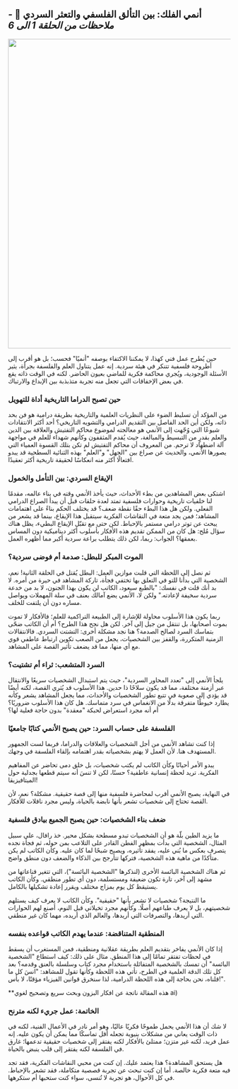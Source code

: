 ## **أنمي الفلك: بين التألق الفلسفي والتعثر السردي 🌠** *- ملاحظات من الحلقة 1 الى 6*

<div align="center">
  <img src="https://nami.news/wordpress/wp-content/uploads/2024/07/Chi-Chikyuu-no-Undou-ni-Tsuite-Anime-Main-Visual-1-scaled-e1721994765971.jpeg" width="700">
</div>
 
حين يُطرح عمل فني كهذا، لا يمكننا الاكتفاء بوصفه "أنميًا" فحسب؛ بل هو أقرب إلى أطروحة فلسفية تتنكر في هيئة سردية. إنه عمل يتناول العلم والفلسفة بجرأة، يثير الأسئلة الوجودية، ويُجري محاكمة فكرية للماضي بعيون الحاضر. لكنه في الوقت ذاته يقع في بعض الإخفاقات التي تجعل منه تجربة متذبذبة بين الإبداع والارتباك.

### **حين تصبح الدراما التاريخية أداة للتهويل**

من المؤكد أن تسليط الضوء على النظريات العلمية والتاريخية بطريقة درامية هو فن بحد ذاته، ولكن أين الحد الفاصل بين التقديم الدرامي والتشويه التاريخي؟ أحد أكثر الانتقادات شيوعًا التي وُجّهت إلى الأنمي هو معالجته لموضوع محاكم التفتيش والعلاقة بين الدين والعلم بقدرٍ من التبسيط والمبالغة، حيث يُقدم المثقفون وكأنهم شهداء للعلم في مواجهة آلة اضطهاد لا ترحم. من المعروف أن محاكم التفتيش لم تكن بتلك القسوة العمياء التي يصورها الأنمي، والحديث عن صراع بين "الجهل" و"العلم" بهذه الثنائية السطحية قد يبدو افتعالًا أكثر منه انعكاسًا لحقيقة تاريخية أكثر تعقيدًا.

### **الإيقاع السردي: بين التأمل والخمول**

اشتكى بعض المشاهدين من بطء الأحداث، حيث يأخذ الأنمي وقته في بناء عالمه، مقدمًا لنا خلفيات تاريخية وحوارات فلسفية تمتد لعدة حلقات قبل أن يبدأ الصراع الدرامي الفعلي. ولكن هل هذا البطء حقًا نقطة ضعف؟ قد يختلف الحكم بناءً على اهتمامات المشاهد؛ فمن يجد متعة في النقاشات الفكرية سيتقبل هذا الإيقاع، بينما قد يشعر من يبحث عن توتر درامي مستمر بالإحباط. لكن حتى مع تقبّل الإيقاع البطيء، يظل هناك سؤال مُلح: هل كان من الممكن تقديم هذه الأفكار بأسلوب أكثر ديناميكية دون المساس بعمقها؟ الجواب: ربما، لكن ذلك يتطلب براعة سردية أكبر مما أظهره العمل.

### **الموت المبكر للبطل: صدمة أم فوضى سردية؟**

ثم نصل إلى اللحظة التي قلبت موازين العمل: البطل يُقتل في الحلقة الثانية! نعم، الشخصية التي بدأنا للتو في التعلق بها تختفي فجأة، تاركة المشاهد في حيرة من أمره. لا بد أنك قلت في نفسك: "بالطبع سيعود، الكاتب لن يكون بهذا الجنون، لا بد من خدعة سردية سخيفة لإعادته." ولكن لا، الأنمي يضع آمالك بعنف في سلة المهملات ويواصل مساره دون أن يلتفت للخلف.

ربما يكون هذا الأسلوب محاولة للإشارة إلى الطبيعة التراكمية للعلم؛ فالأفكار لا تموت بموت أصحابها، بل تنتقل من جيل إلى آخر. لكن هل نجح هذا الطرح؟ أم أن الكاتب ضحّى بتماسك السرد لصالح الصدمة؟ هنا نجد مشكلة أخرى: التشتت السردي. فالانتقالات الزمنية المتكررة، والقفز بين الشخصيات، يجعل من الصعب تكوين ارتباط عاطفي قوي مع أي منها، مما قد يضعف تأثير القصة على المشاهد.

### **السرد المتشعب: ثراء أم تشتيت؟**

يلجأ الأنمي إلى "تعدد المحاور السردية"، حيث يتم استبدال الشخصيات سريعًا والانتقال عبر أزمنة مختلفة، مما قد يكون سلاحًا ذا حدين. هذا الأسلوب قد يُثري القصة، لكنه أيضًا قد يؤدي إلى صعوبة في تتبع تطور الشخصيات والأحداث، مما يجعل المشاهد يشعر وكأنه يطارد خيوطًا متفرقة بدلًا من الانغماس في سرد متماسك. هل كان هذا الأسلوب ضروريًا؟ أم أنه مجرد استعراض لحبكة "معقدة" بدون حاجة فعلية لها؟

### **الفلسفة على حساب السرد: حين يصبح الأنمي كتابًا جامعيًا**

إذا كنت تشاهد الأنمي من أجل الشخصيات والعلاقات والدراما، فربما لست الجمهور المستهدف هنا. لأن العمل لا يهتم بشخصياته بقدر اهتمامه بإلقاء الفلسفة في وجهك.

يبدو الأمر أحيانًا وكأن الكاتب لم يكتب شخصيات، بل خلق دمى تحاضر عن المفاهيم الفكرية. تريد لحظة إنسانية عاطفية؟ حسنًا، لكن لا تنسَ أنه سيتم قطعها بجدلية حول الميتافيزيقا!

في النهاية، يصبح الأنمي أقرب لمحاضرة فلسفية منها إلى قصة حقيقية. مشكلة؟ نعم، لأن القصة تحتاج إلى شخصيات تشعر بأنها نابضة بالحياة، وليس مجرد ناقلات للأفكار.


### **ضعف بناء الشخصيات: حين يصبح الجميع بيادق فلسفية**

ما يزيد الطين بلّة هو أن الشخصيات تبدو مسطحة بشكل محير. خذ رافال، على سبيل المثال، الشخصية التي بدأت بمظهر الفطن القادر على التلاعب بمن حوله، ثم فجأة نجده يتصرف بعكس ما بُني عليه، يفقد تأثيره، ويصبح شبحًا لما كان عليه. وكأن الكاتب لم يكن متأكدًا من ماهية هذه الشخصية، فتركها تتأرجح بين الذكاء والضعف دون منطق واضح.

ثم هناك الشخصية البائسة الأخرى (لنذكرها "الشخصية البائسة")، التي تتغير قناعاتها من مشهد إلى آخر، تارة تكون ضعيفة ومستسلمة، دون أي تطور منطقي. وكأن الكاتب يستيقظ كل يوم بمزاج مختلف ويقرر إعادة تشكيلها بالكامل.

ما النتيجة؟ شخصيات لا تشعر بأنها "حقيقية". وكأن الكاتب لا يعرف كيف يستلهم شخصيتهم، بل لا يعرف طباعهم أصلًا. وكأنهم مجرد تخيلاتي قبل النوم، أصنع لهم الحوارات التي أريدها، والتصرفات التي أريدها، والعالم الذي أريده، مهما كان غير منطقي.


### **المنطقية المتناقضة: عندما يهدم الكاتب قواعده بنفسه**

إذا كان الأنمي يفاخر بتقديم العلم بطريقة عقلانية ومنطقية، فمن المستغرب أن يسقط في لحظات تفتقر تمامًا إلى هذا المنطق. مثال على ذلك: كيف استطاع "الشخصية البائسة" أن تمسك بالشخصية المتفائلة باستخدام مجرد كتاب وسلسلة بالعنق وقدمه؟ بعد كل تلك الدقة العلمية في الطرح، تأتي هذه اللحظة وكأنها تقول للمشاهد: "انسَ كل ما قلناه، نحن بحاجة إلى هذه اللحظة الدرامية، لذا سنخرق قوانين الفيزياء مؤقتًا، لا بأس!".


**هذه المقالة ناتجة عن افكار البزون وبحث سريع وتصحيح لغوي ai)

### **الخاتمة: عمل جريء لكنه مترنح**

لا شك أن هذا الأنمي يحمل طموحًا فكريًا عاليًا، وهو أمر نادر في الأعمال الفنية، لكنه في ذات الوقت يعاني من مشكلات بنيوية تجعله أقل تماسكًا مما يمكن أن يكون عليه. إنه عمل فريد، لكنه غير متزن؛ ممتلئ بالأفكار لكنه يفتقر إلى شخصيات حقيقية تدعمها؛ غارق في الفلسفة لكنه يفتقر إلى قلب ينبض بالحياة.

هل يستحق المشاهدة؟ هذا يعتمد عليك. إن كنت من محبي النقاشات الفكرية، فقد تجد فيه متعة فكرية خالصة. أما إن كنت تبحث عن تجربة قصصية متكاملة، فقد تشعر بالإحباط. في كل الأحوال، هو تجربة لا تُنسى، سواء كنت ستحبها أم ستكرهها.
